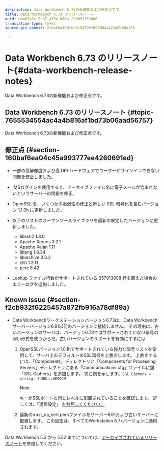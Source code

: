 ```yaml
---
description: Data Workbench 6.73の新機能および修正点です。
title: Data Workbench 6.73 のリリースノート
uuid: bba63a8c-9cb7-4334-b66a-22db92153066
translation-type: tm+mt
source-git-commit: 2cba66a160fec9154796f093d04a422a5b0da265

---
```



# Data Workbench 6.73 のリリースノート{#data-workbench-release-notes}

Data Workbench 6.73の新機能および修正点です。

## Data Workbench 6.73 のリリースノート {#topic-7655534554ac4a4b816af1bd73b06aad56757}

Data Workbench 6.73の新機能および修正点です。

## 修正点 {#section-160baf6ea04c45a993777ee4260691ed}

* 一部の高解像度および高 DPI ハードウェアでユーザーがサインインできない問題を修正しました。
* IMSログインを使用すると、アーカイブファイル名に電子メールが含まれないというサーバーの問題を修正。
* OpenSSL を、いくつかの脆弱性の修正と新しい SSL 暗号化を含むバージョン 1.1.0h に更新しました。
* 以下のリストのオープンソースライブラリを最新の安定したバージョンに更新しました。

   * libssh2 1.8.0
   * Apache Xerces 3.2.1
   * Apache Xalan 1.11
   * libpng 1.6.34
   * libarchive 3.3.2
   * zlib 1.2.11
   * pcre 8.42

* Lookup ファイル行数がサポートされている 357913908 行を超えた場合のエラーログを追加しました。

## Known issue {#section-f2cb932f6225457a872fb916a78df89a}

* Data Workbenchワークステーションバージョン6.73は、Data Workbenchサーバーバージョン6.61以前のバージョンに接続しません。 その理由は、古いバージョンのサーバは、バージョン6.73ではサポートされていない暗号の弱い形式を使うからだ。古いバージョンのサポートを有効にするには

   1. OpenSSLバージョン1.0.1hでサポートされている強力な暗号リストを使用して、サーバ上のデフォルトのSSL暗号を上書きします。 上書きするには、「Components」ディレクトリと「Components for Processing Servers」ディレクトリにある「Communications.cfg」ファイルに鍵「SSL Ciphers」を追加します。 次に例を示します。`SSL Ciphers = string: !aNULL:AESGCM`

      >[!NOTE]
      >
      >キーがSSLポートと同じレベルに配置されていることを確認します。 詳しくは、「通信設定」 [を参照してください。](https://docs.adobe.com/content/help/en/data-workbench/using/server-admin-install/config-settings/c-comm-cfg-stgs.html)

   1. 最新のtrust_ca_cert.pemファイルをサーバー6.61および古いサーバーに配置します。 この設定は、すべてのWorkstation 6.7xバージョンに適用されます。

Data Workbench 5.3 から 5.52 までについては、[アーカイブされているリリースノート](https://docs.adobe.com/content/help/en/data-workbench/using/release-notes/release-notes.html)を参照してください。
